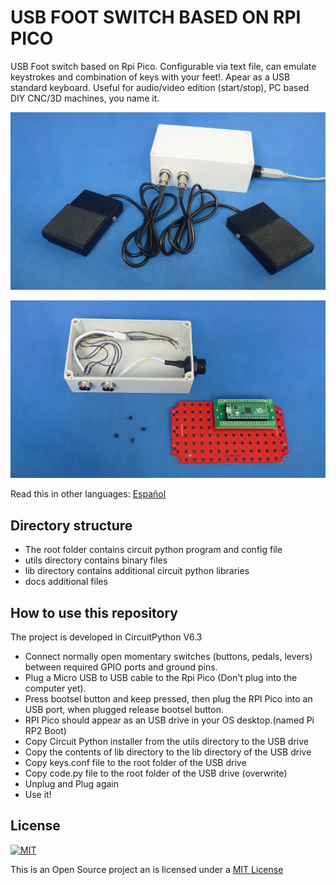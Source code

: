 # USB FOOT SWITCH BASED ON RPI PICO

USB Foot switch based on Rpi Pico. Configurable via text file, can emulate keystrokes and combination of keys with your feet!. Apear as a USB standard keyboard. Useful for audio/video edition (start/stop), PC based DIY CNC/3D machines, you name it.

![DIN-RAIL](docs/footswitch.png)

![PIECES](docs/footswitchopen.png)

Read this in other languages: [Español](docs/README.es.md)

## Directory structure

* The root folder contains circuit python program and config file
* utils directory contains binary files
* lib directory contains additional circuit python libraries
* docs additional files

## How to use this repository

The project is developed in CircuitPython V6.3
* Connect normally open momentary switches (buttons, pedals, levers) between required GPIO ports and ground pins.
* Plug a Micro USB to USB cable to the Rpi Pico (Don't plug into the computer yet).
* Press bootsel button and keep pressed, then plug the RPI Pico into an USB port, when plugged release bootsel button.
* RPI Pico should appear as an USB drive in your OS desktop.(named Pi RP2 Boot)
* Copy Circuit Python installer from the utils directory to the USB drive 
* Copy the contents of lib directory to the lib directory of the USB drive 
* Copy keys.conf file to the root folder of the USB drive 
* Copy code.py file to the root folder of the USB drive (overwrite)
* Unplug and Plug again
* Use it!


## License
[![MIT](https://upload.wikimedia.org/wikipedia/commons/f/f8/License_icon-mit-88x31-2.svg)](https://spdx.org/licenses/MIT.html)

This is an Open Source project an is licensed under a [MIT License](https://spdx.org/licenses/MIT.html)
